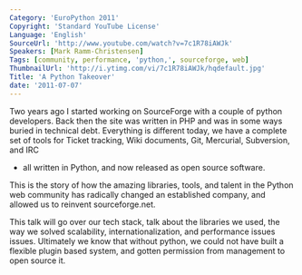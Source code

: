 ```yaml
---
Category: 'EuroPython 2011'
Copyright: 'Standard YouTube License'
Language: 'English'
SourceUrl: 'http://www.youtube.com/watch?v=7c1R78iAWJk'
Speakers: [Mark Ramm-Christensen]
Tags: [community, performance, 'python,', sourceforge, web]
ThumbnailUrl: 'http://i.ytimg.com/vi/7c1R78iAWJk/hqdefault.jpg'
Title: 'A Python Takeover'
date: '2011-07-07'
---
```

Two years ago I started working on SourceForge with a couple of python
developers. Back then the site was written in PHP and was in some ways buried
in technical debt. Everything is different today, we have a complete set of
tools for Ticket tracking, Wiki documents, Git, Mercurial, Subversion, and IRC
- all written in Python, and now released as open source software.

This is the story of how the amazing libraries, tools, and talent in the
Python web community has radically changed an established company, and allowed
us to reinvent sourceforge.net.

This talk will go over our tech stack, talk about the libraries we used, the
way we solved scalability, internationalization, and performance issues
issues. Ultimately we know that without python, we could not have built a
flexible plugin based system, and gotten permission from management to open
source it.

